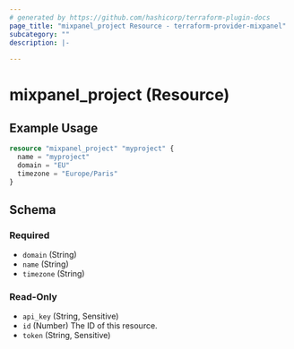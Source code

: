 ```yaml
---
# generated by https://github.com/hashicorp/terraform-plugin-docs
page_title: "mixpanel_project Resource - terraform-provider-mixpanel"
subcategory: ""
description: |-
  
---
```


# mixpanel_project (Resource)



## Example Usage

```terraform
resource "mixpanel_project" "myproject" {
  name = "myproject"
  domain = "EU"
  timezone = "Europe/Paris"  
}
```

<!-- schema generated by tfplugindocs -->
## Schema

### Required

- `domain` (String)
- `name` (String)
- `timezone` (String)

### Read-Only

- `api_key` (String, Sensitive)
- `id` (Number) The ID of this resource.
- `token` (String, Sensitive)
